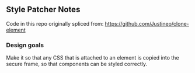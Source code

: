 ## Style Patcher Notes
Code in this repo originally spliced from: https://github.com/Justineo/clone-element

### Design goals
Make it so that any CSS that is attached to an element is copied into the secure frame, so that components can be styled correctly.
